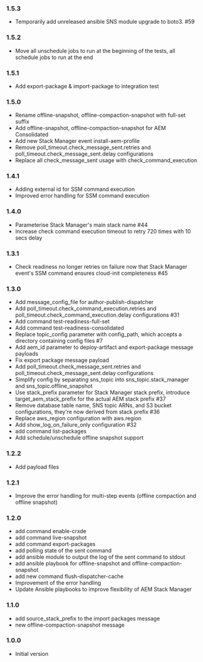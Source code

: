 ### 1.5.3
* Temporarily add unreleased ansible SNS module upgrade to boto3. #59

### 1.5.2
* Move all unschedule jobs to run at the beginning of the tests, all schedule jobs to run at the end

### 1.5.1
* Add export-package & import-package to integration test

### 1.5.0
* Rename offline-snapshot, offline-compaction-snapshot with full-set suffix
* Add offline-snapshot, offline-compaction-snapshot for AEM Consolidated
* Add new Stack Manager event install-aem-profile
* Remove poll_timeout.check_message_sent.retries and poll_timeout.check_message_sent.delay configurations
* Replace all check_message_sent usage with check_command_execution

### 1.4.1
* Adding external id for SSM command execution
* Improved error handling for SSM command execution

### 1.4.0
* Parameterise Stack Manager's main stack name #44
* Increase check command execution timeout to retry 720 times with 10 secs delay

### 1.3.1
* Check readiness no longer retries on failure now that Stack Manager event's SSM command ensures cloud-init completeness #45

### 1.3.0
* Add message_config_file for author-publish-dispatcher
* Add poll_timeout.check_command_execution.retries and poll_timeout.check_command_execution.delay configurations #31
* Add command test-readiness-full-set
* Add command test-readiness-consolidated
* Replace topic_config parameter with config_path, which accepts a directory containing config files #7
* Add aem_id parameter to deploy-artifact and export-package message payloads
* Fix export package message payload
* Add poll_timeout.check_message_sent.retries and poll_timeout.check_message_sent.delay configurations
* Simplify config by separating sns_topic into sns_topic.stack_manager and sns_topic.offline_snapshot
* Use stack_prefix parameter for Stack Manager stack prefix, introduce target_aem_stack_prefix for the actual AEM stack prefix #37
* Remove database table name, SNS topic ARNs, and S3 bucket configurations, they're now derived from stack prefix #36
* Replace aws_region configuration with aws.region
* Add show_log_on_failure_only configuration #32
* add command list-packages
* Add schedule/unschedule offline snapshot support

### 1.2.2
* Add payload files

### 1.2.1
* Improve the error handling for multi-step events (offline compaction and offline snapshot)

### 1.2.0
 * add command enable-crxde
 * add command live-snapshot
 * add command export-packages
 * add polling state of the sent command
 * add ansible module to output the log of the sent command to stdout
 * add ansible playbook for offline-snapshot and offline-compaction-snapshot
 * add new command flush-dispatcher-cache
 * Improvement of the error handling
 * Update Ansible playbooks to improve flexibility of AEM Stack Manager

### 1.1.0
* add source_stack_prefix to the import packages message
* new offline-compaction-snapshot message

### 1.0.0
* Initial version
